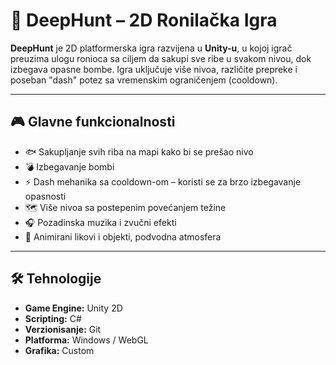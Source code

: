 # 🌊 DeepHunt – 2D Ronilačka Igra

**DeepHunt** je 2D platformerska igra razvijena u **Unity-u**, u kojoj igrač preuzima ulogu ronioca sa ciljem da sakupi sve ribe u svakom nivou, dok izbegava opasne bombe. Igra uključuje više nivoa, različite prepreke i poseban "dash" potez sa vremenskim ograničenjem (cooldown).

---

## 🎮 Glavne funkcionalnosti

- 🐟 Sakupljanje svih riba na mapi kako bi se prešao nivo
- 💣 Izbegavanje bombi
- ⚡ Dash mehanika sa cooldown-om – koristi se za brzo izbegavanje opasnosti
- 🗺 Više nivoa sa postepenim povećanjem težine
- 🎧 Pozadinska muzika i zvučni efekti
- 🎨 Animirani likovi i objekti, podvodna atmosfera

---

## 🛠 Tehnologije

- **Game Engine:** Unity 2D
- **Scripting:** C#
- **Verzionisanje:** Git
- **Platforma:** Windows / WebGL 
- **Grafika:** Custom 


